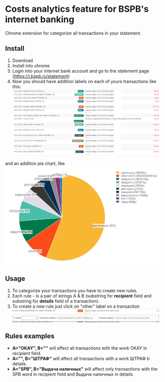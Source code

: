 # Costs analytics feature for BSPB's internet banking

Chrome extension for categorize all transactions in your statement.

## Install
1. Download
2. Install into chrome
3. Login into your internet bank account and go to the statement page (https://i.bspb.ru/statement)
4. Now you should have addition labels on each of yours transactions like this:
![asa](https://raw.githubusercontent.com/nikolaikopernik/bspb-plugin/master/info/pic2.png)

and an addition pie chart, like 
![asda](https://raw.githubusercontent.com/nikolaikopernik/bspb-plugin/master/info/pic1.png)
 
## Usage
1. To categorize your transactions you have to create new rules.
2. Each rule - is a pair of strings A & B (substring for **recipient** field and substring for **details** field of a transaction).  
3. To create a new rule just click on "other" label on a transaction
![asa](https://raw.githubusercontent.com/nikolaikopernik/bspb-plugin/master/info/pic3.png)

## Rules examples
- **A="OKAY", B=""**   will affect all transactions with the work OKAY in recipient field.
- **A="", B="ШТРАФ"**   will affect all transactions with a work ШТРАФ b details.
- **A="SPB", B="Выдача наличных"**   will affect only transactions with the SPB word in recipient field and Выдача наличных in details
